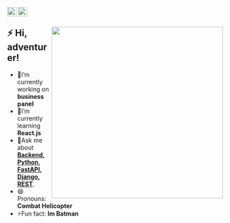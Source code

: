 <a href="https://t.me/lindel33">
  <img align="left" alt="telegram" width="22px" src="https://cdn-icons-png.flaticon.com/512/2111/2111646.png" />
</a>
<a href="mailto:pyostr@gmail.com">
  <img align="left" alt="gmail" width="22px" src="https://cdn-icons-png.flaticon.com/512/5968/5968534.png" />
</a>

</br>

<div>
  <img width="400px" align="right" src="https://cdn.tomondre.com/this-is-fine.jpg" />
  <h2>⚡️ Hi, adventurer!</h2>
  <ul>
    <li>🔭I’m currently working on <strong>business panel</strong></li>
    <li>🧐I’m currently learning <strong>React.js</strong></li>
    <li>💬Ask me about <strong><u>Backend, Python, FastAPI, Django, REST</u></strong>.</li>
    <li>😄Pronouns: <strong><b>Combat Helicopter</b></strong></li>
    <li>⚡Fun fact: <strong>Im Batman</strong></li>
  </ul>
</div>

</br>
</br>

<img width="0" src="https://visitor-badge.glitch.me/badge?page_id=tomondre.tomondre" />
